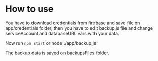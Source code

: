 # How to use

You have to download credentials from firebase and save file on app/credentials folder, then you have to edit backup.js file and change serviceAccount and databaseURL vars with your data.

Now run `npm start` or node ./app/backup.js

The backup data is saved on backupsFiles folder.